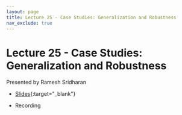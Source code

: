 ```yaml
---
layout: page
title: Lecture 25 - Case Studies: Generalization and Robustness
nav_exclude: true
---
```


# Lecture 25 - Case Studies: Generalization and Robustness

Presented by Ramesh Sridharan

- [Slides](https://docs.google.com/presentation/d/1frD32CEF571p1Pq0R8o9gVAyC4lQzhSAHvF0ePu_hfU/edit?usp=sharing){:target="_blank"}

- Recording
